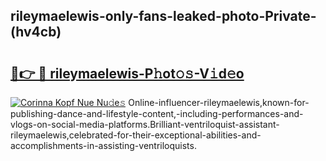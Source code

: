 ## rileymaelewis-only-fans​-leaked-photo​-Private-(hv4cb)


# <h2><a href="https://mediaupload.pro?title=rileymaelewis&ref=git">🔗👉 🔴 rileymaelewis-P𝚑ot𝚘𝚜-V𝚒d𝚎o</a></h2>

[![Corinna Kopf Nue Nu𝚍e𝚜](https://i.imgur.com/0qMVB7G.gif)](https://mediaupload.pro?title=rileymaelewis&ref=git)
Online-influencer-rileymaelewis,known-for-publishing-dance-and-lifestyle-content,-including-performances-and-vlogs-on-social-media-platforms.Brilliant-ventriloquist-assistant-rileymaelewis,celebrated-for-their-exceptional-abilities-and-accomplishments-in-assisting-ventriloquists.  